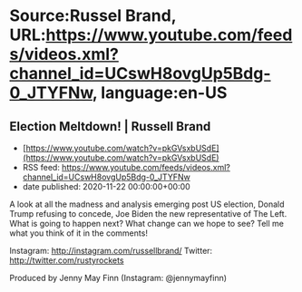 # Source:Russel Brand, URL:https://www.youtube.com/feeds/videos.xml?channel_id=UCswH8ovgUp5Bdg-0_JTYFNw, language:en-US

## Election Meltdown! | Russell Brand
 - [https://www.youtube.com/watch?v=pkGVsxbUSdE](https://www.youtube.com/watch?v=pkGVsxbUSdE)
 - RSS feed: https://www.youtube.com/feeds/videos.xml?channel_id=UCswH8ovgUp5Bdg-0_JTYFNw
 - date published: 2020-11-22 00:00:00+00:00

A look at all the madness and analysis emerging post US election, Donald Trump refusing to concede, Joe Biden the new representative of The Left. What is going to happen next? What change can we hope to see?
Tell me what you think of it in the comments!

Instagram: http://instagram.com/russellbrand/
Twitter: http://twitter.com/rustyrockets

Produced by Jenny May Finn (Instagram: @jennymayfinn)

